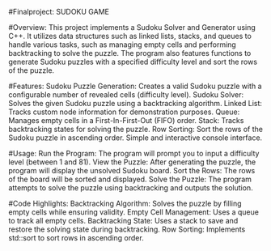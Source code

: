 #Finalproject:
SUDOKU GAME

#Overview:
This project implements a Sudoku Solver and Generator using C++. It utilizes data structures such as linked lists, stacks, and queues to handle various tasks, such as managing empty cells and performing backtracking to solve the puzzle. The program also features functions to generate Sudoku puzzles with a specified difficulty level and sort the rows of the puzzle.

#Features:
Sudoku Puzzle Generation: Creates a valid Sudoku puzzle with a configurable number of revealed cells (difficulty level).
Sudoku Solver: Solves the given Sudoku puzzle using a backtracking algorithm.
Linked List: Tracks custom node information for demonstration purposes.
Queue: Manages empty cells in a First-In-First-Out (FIFO) order.
Stack: Tracks backtracking states for solving the puzzle.
Row Sorting: Sort the rows of the Sudoku puzzle in ascending order.
Simple and interactive console interface.

#Usage:
Run the Program: The program will prompt you to input a difficulty level (between 1 and 81).
View the Puzzle: After generating the puzzle, the program will display the unsolved Sudoku board.
Sort the Rows: The rows of the board will be sorted and displayed.
Solve the Puzzle: The program attempts to solve the puzzle using backtracking and outputs the solution.

#Code Highlights:
Backtracking Algorithm: Solves the puzzle by filling empty cells while ensuring validity.
Empty Cell Management: Uses a queue to track all empty cells.
Backtracking State: Uses a stack to save and restore the solving state during backtracking.
Row Sorting: Implements std::sort to sort rows in ascending order.
